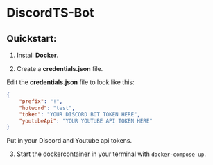 # DiscordTS-Bot

## Quickstart:

1. Install **Docker**.

2. Create a **credentials.json** file.

Edit the **credentials.json** file to look like this:
```json
{
    "prefix": "!",
    "hotword": "test",
    "token": "YOUR DISCORD BOT TOKEN HERE",
    "youtubeApi": "YOUR YOUTUBE API TOKEN HERE"
}
```
Put in your Discord and Youtube api tokens.

3. Start the dockercontainer in your terminal with `docker-compose up`.
